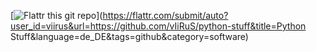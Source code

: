 [![Flattr this git repo](http://api.flattr.com/button/flattr-badge-large.png)](https://flattr.com/submit/auto?user_id=viirus&url=https://github.com/vIiRuS/python-stuff&title=Python Stuff&language=de_DE&tags=github&category=software)